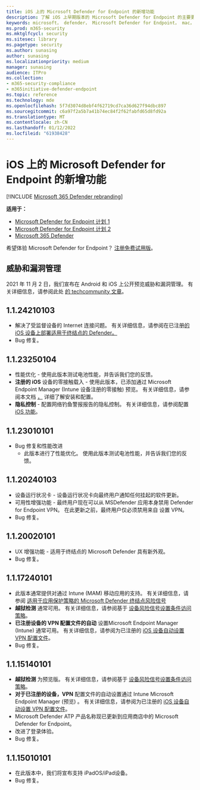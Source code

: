 ```yaml
---
title: iOS 上的 Microsoft Defender for Endpoint 的新增功能
description: 了解 iOS 上早期版本的 Microsoft Defender for Endpoint 的主要更改。
keywords: microsoft， defender， Microsoft Defender for Endpoint， mac， 安装， macos， whatsnew
ms.prod: m365-security
ms.mktglfcycl: security
ms.sitesec: library
ms.pagetype: security
ms.author: sunasing
author: sunasing
ms.localizationpriority: medium
manager: sunasing
audience: ITPro
ms.collection:
- m365-security-compliance
- m365initiative-defender-endpoint
ms.topic: reference
ms.technology: mde
ms.openlocfilehash: 5f7d3074d8ebf4f62719cd7ca36d627f94dbc897
ms.sourcegitcommit: c6a97f2a5b7a41b74ec84f2f62fabfd65d8fd92a
ms.translationtype: MT
ms.contentlocale: zh-CN
ms.lasthandoff: 01/12/2022
ms.locfileid: "61938428"
---
```

# <a name="whats-new-in-microsoft-defender-for-endpoint-on-ios"></a>iOS 上的 Microsoft Defender for Endpoint 的新增功能

[!INCLUDE [Microsoft 365 Defender rebranding](../../includes/microsoft-defender.md)]

**适用于：**
- [Microsoft Defender for Endpoint 计划 1](https://go.microsoft.com/fwlink/p/?linkid=2154037)
- [Microsoft Defender for Endpoint 计划 2](https://go.microsoft.com/fwlink/p/?linkid=2154037)
- [Microsoft 365 Defender](https://go.microsoft.com/fwlink/?linkid=2118804)

希望体验 Microsoft Defender for Endpoint？ [注册免费试用版](https://signup.microsoft.com/create-account/signup?products=7f379fee-c4f9-4278-b0a1-e4c8c2fcdf7e&ru=https://aka.ms/MDEp2OpenTrial?ocid=docs-wdatp-exposedapis-abovefoldlink)。

## <a name="threat-and-vulnerability-management"></a>威胁和漏洞管理

2021 年 11 月 2 日，我们宣布在 Android 和 iOS 上公开预览威胁和漏洞管理。 有关详细信息，请参阅此处 [的 techcommunity 文章](https://techcommunity.microsoft.com/t5/security-compliance-and-identity/reduce-risk-across-your-environments-with-the-latest-threat-and/ba-p/2902691)。

## <a name="1124210103"></a>1.1.24210103

- 解决了受监督设备的 Internet 连接问题。 有关详细信息，请参阅在已注册[的 iOS 设备上部署适用于终结点的 Defender。](ios-install.md)
- Bug 修复。

## <a name="1123250104"></a>1.1.23250104

- 性能优化 - 使用此版本测试电池性能，并告诉我们您的反馈。
- **注册的 iOS** 设备的零接触载入 - 使用此版本，已添加通过 Microsoft Endpoint Manager (Intune 设备注册的零接触) 预览。 有关详细信息，请参阅本文档 [，](ios-install.md#zero-touch-onboarding-of-microsoft-defender-for-endpoint-preview) 详细了解安装和配置。
- **隐私控制** - 配置网络钓鱼警报报告的隐私控制。 有关详细信息，请参阅配置 [iOS 功能](ios-configure-features.md)。

## <a name="1123010101"></a>1.1.23010101

- Bug 修复和性能改进 
  - 此版本进行了性能优化。 使用此版本测试电池性能，并告诉我们您的反馈。

## <a name="1120240103"></a>1.1.20240103
- 设备运行状况卡 - 设备运行状况卡向最终用户通知任何挂起的软件更新。
- 可用性增强功能 - 最终用户现在可以从 MSDefender 应用本身禁用 Defender for Endpoint VPN。 在此更新之前，最终用户仅必须禁用来自 设置 VPN。
- Bug 修复。

## <a name="1120020101"></a>1.1.20020101
- UX 增强功能 - 适用于终结点的 Microsoft Defender 具有新外观。
- Bug 修复。

## <a name="1117240101"></a>1.1.17240101
- 此版本通常提供对通过 Intune (MAM) 移动应用的支持。 有关详细信息，请参阅 [适用于应用保护策略的 Microsoft Defender 终结点风险信号](https://techcommunity.microsoft.com/t5/intune-customer-success/microsoft-defender-for-endpoint-risk-signals-available-for-your/ba-p/2186322)
- **越狱检测** 通常可用。 有关详细信息，请参阅基于 [设备风险信号设置条件访问策略](ios-configure-features.md#conditional-access-with-defender-for-endpoint-on-ios)。
- **已注册设备的 VPN 配置文件的自动** 设置Microsoft Endpoint Manager (Intune) 通常可用。 有关详细信息，请参阅为已注册的 [iOS 设备自动设置 VPN 配置文件](ios-install.md#auto-onboarding-of-vpn-profile-simplified-onboarding)。
- Bug 修复。

## <a name="1115140101"></a>1.1.15140101

- **越狱检测** 为预览版。 有关详细信息，请参阅基于 [设备风险信号设置条件访问策略](ios-configure-features.md#conditional-access-with-defender-for-endpoint-on-ios)。
- **对于已注册的设备，VPN** 配置文件的自动设置通过 Intune Microsoft Endpoint Manager (预览) 。 有关详细信息，请参阅为已注册的 [iOS 设备自动设置 VPN 配置文件](ios-install.md#auto-onboarding-of-vpn-profile-simplified-onboarding)。
- Microsoft Defender ATP 产品名称现已更新到应用商店中的 Microsoft Defender for Endpoint。
- 改进了登录体验。
- Bug 修复。

## <a name="1115010101"></a>1.1.15010101

- 在此版本中，我们将宣布支持 iPadOS/iPad设备。
- Bug 修复。
